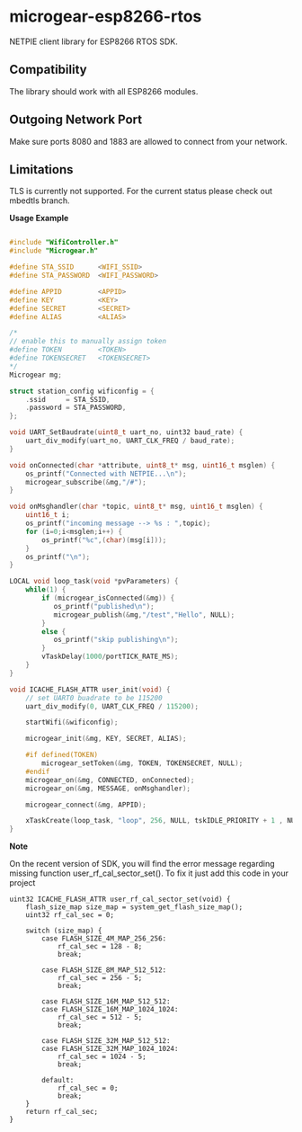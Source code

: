 # microgear-esp8266-rtos

NETPIE client library for ESP8266 RTOS SDK.

## Compatibility

The library should work with all ESP8266 modules.

## Outgoing Network Port

Make sure ports 8080 and 1883 are allowed to connect from your network.

## Limitations

TLS is currently not supported. For the current status please check out mbedtls branch.

**Usage Example**

```C

#include "WifiController.h"
#include "Microgear.h"

#define STA_SSID      <WIFI_SSID>
#define STA_PASSWORD  <WIFI_PASSWORD>

#define APPID         <APPID>
#define KEY           <KEY>
#define SECRET        <SECRET>
#define ALIAS         <ALIAS>

/*
// enable this to manually assign token
#define TOKEN         <TOKEN>
#define TOKENSECRET   <TOKENSECRET>
*/
Microgear mg;

struct station_config wificonfig = {
    .ssid     = STA_SSID,
    .password = STA_PASSWORD,    
};

void UART_SetBaudrate(uint8_t uart_no, uint32 baud_rate) {
    uart_div_modify(uart_no, UART_CLK_FREQ / baud_rate);
}

void onConnected(char *attribute, uint8_t* msg, uint16_t msglen) {
    os_printf("Connected with NETPIE...\n");    
    microgear_subscribe(&mg,"/#");
}

void onMsghandler(char *topic, uint8_t* msg, uint16_t msglen) {
    uint16_t i;
    os_printf("incoming message --> %s : ",topic);
    for (i=0;i<msglen;i++) {
        os_printf("%c",(char)(msg[i]));
    }
    os_printf("\n");    
}

LOCAL void loop_task(void *pvParameters) {
    while(1) {
        if (microgear_isConnected(&mg)) {
           os_printf("published\n");
           microgear_publish(&mg,"/test","Hello", NULL);
        }
        else {
           os_printf("skip publishing\n");
        }
        vTaskDelay(1000/portTICK_RATE_MS);
    }
}

void ICACHE_FLASH_ATTR user_init(void) {
    // set UART0 buadrate to be 115200
    uart_div_modify(0, UART_CLK_FREQ / 115200); 

    startWifi(&wificonfig);

    microgear_init(&mg, KEY, SECRET, ALIAS);

    #if defined(TOKEN)
        microgear_setToken(&mg, TOKEN, TOKENSECRET, NULL);
    #endif
    microgear_on(&mg, CONNECTED, onConnected);
    microgear_on(&mg, MESSAGE, onMsghandler);

    microgear_connect(&mg, APPID);

    xTaskCreate(loop_task, "loop", 256, NULL, tskIDLE_PRIORITY + 1 , NULL);
}

```

**Note**

On the recent version of SDK, you will find the error message regarding missing function user_rf_cal_sector_set(). To fix it just add this code in your project

```
uint32 ICACHE_FLASH_ATTR user_rf_cal_sector_set(void) {
    flash_size_map size_map = system_get_flash_size_map();
    uint32 rf_cal_sec = 0;

    switch (size_map) {
        case FLASH_SIZE_4M_MAP_256_256:
            rf_cal_sec = 128 - 8;
            break;

        case FLASH_SIZE_8M_MAP_512_512:
            rf_cal_sec = 256 - 5;
            break;

        case FLASH_SIZE_16M_MAP_512_512:
        case FLASH_SIZE_16M_MAP_1024_1024:
            rf_cal_sec = 512 - 5;
            break;

        case FLASH_SIZE_32M_MAP_512_512:
        case FLASH_SIZE_32M_MAP_1024_1024:
            rf_cal_sec = 1024 - 5;
            break;

        default:
            rf_cal_sec = 0;
            break;
    }
    return rf_cal_sec;
}
```
